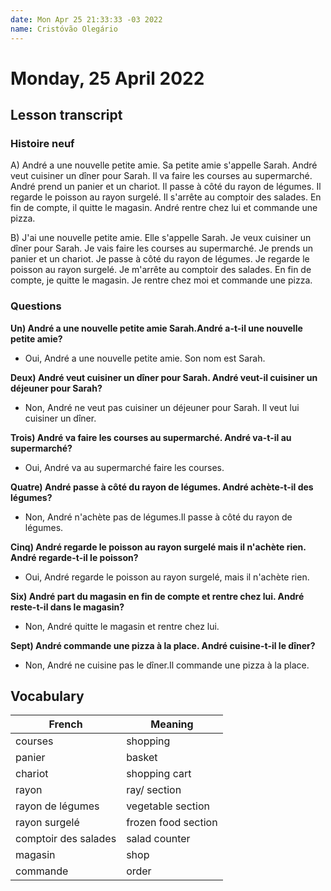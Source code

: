 ```yaml
---
date: Mon Apr 25 21:33:33 -03 2022
name: Cristóvão Olegário
---
```


# Monday, 25 April 2022

## Lesson transcript

### Histoire neuf

A) André a une nouvelle petite amie. Sa petite amie s'appelle Sarah. André veut cuisiner un dîner pour Sarah. Il va faire les courses au supermarché. André prend un panier et un chariot. Il passe à côté du rayon de légumes. Il regarde le poisson au rayon surgelé. Il s'arrête au comptoir des salades. En fin de compte, il quitte le magasin. André rentre chez lui et commande une pizza.

B) J'ai une nouvelle petite amie. Elle s'appelle Sarah. Je veux cuisiner un dîner pour Sarah. Je vais faire les courses au supermarché. Je prends un panier et un chariot. Je passe à côté du rayon de légumes. Je regarde le poisson au rayon surgelé. Je m'arrête au comptoir des salades. En fin de compte, je quitte le magasin. Je rentre chez moi et commande une pizza.

### Questions

**Un) André a une nouvelle petite amie Sarah.André a-t-il une nouvelle petite amie?**

- Oui, André a une nouvelle petite amie. Son nom est Sarah.

**Deux) André veut cuisiner un dîner pour Sarah. André veut-il cuisiner un déjeuner pour Sarah?**

- Non, André ne veut pas cuisiner un déjeuner pour Sarah. Il veut lui cuisiner un dîner.

**Trois) André va faire les courses au supermarché. André va-t-il au supermarché?**

- Oui, André va au supermarché faire les courses.

**Quatre) André passe à côté du rayon de légumes. André achète-t-il des légumes?**

- Non, André n'achète pas de légumes.Il passe à côté du rayon de légumes.

**Cinq) André regarde le poisson au rayon surgelé mais il n'achète rien. André regarde-t-il le poisson?**

- Oui, André regarde le poisson au rayon surgelé, mais il n'achète rien.

**Six) André part du magasin en fin de compte et rentre chez lui. André reste-t-il dans le magasin?**

- Non, André quitte le magasin et rentre chez lui.

**Sept) André commande une pizza à la place. André cuisine-t-il le dîner?**

- Non, André ne cuisine pas le dîner.Il commande une pizza à la place.

## Vocabulary

| French               | Meaning             |
| -------------------- | ------------------- |
| courses              | shopping            |
| panier               | basket              |
| chariot              | shopping cart       |
| rayon                | ray/ section        |
| rayon de légumes     | vegetable section   |
| rayon surgelé        | frozen food section |
| comptoir des salades | salad counter       |
| magasin              | shop                |
| commande             | order               |
